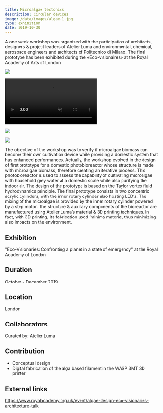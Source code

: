 ```yaml
---
title: Microalgae tectonics
description: Circular devices 
image: /data/images/algae-1.jpg
type: exhibition
date: 2019-10-30
---
```

A one week workshop was organized with the participation of architects, designers & project leaders of Atelier Luma and environmental, chemical, aerospace engineers and architects of Politecnico di Milano. 
The final prototype has been exhibited during the «Eco-visionaires» at the Royal Academy of Arts of London

![](/data/images/algae-2.jpg)

<p>
    <video src="/data/images/algae-1.mov" muted controls></video>
</p>

![](/data/images/algae-3.jpg)

![](/data/images/algae-4.jpg)

The objective of the workshop was to verify if microalgae biomass can become their own cultivation device while providing a domestic system that has enhanced performances. 
Actually, the workshop evolved in the design of first prototype for a domestic photobioreactor whose structure is made with microalgae biomass, therefore creating an iterative process. This photobioreactor is used to assess the capability of cultivating microalgae with household grey water at a domestic scale while also purifying the indoor air. The design of the prototype is based on the Taylor vortex fluid hydrodynamics principle. The final prototype consists in two concentric acrylic cylinders, with the inner rotary cylinder also hosting LED’s. The mixing of the microalgae is provided by the inner rotary cylinder powered by a step motor. The structure & auxiliary components of the bioreactor are manufactured using Atelier Luma’s material & 3D printing techniques. In fact, with 3D printing, its fabrication used ‘minima materia’, thus minimizing also impacts on the environment. 

## Exhibition
"Eco-Visionaries: Confronting a planet in a state of emergency" at the Royal Academy of London

## Duration
October - December 2019

## Location
London

## Collaborators
Curated by: Atelier Luma

## Contribution
- Conceptual design
- Digital fabrication of the alga based filament in the WASP 3MT 3D printer

## External links
https://www.royalacademy.org.uk/event/algae-design-eco-visionaries-architecture-talk

